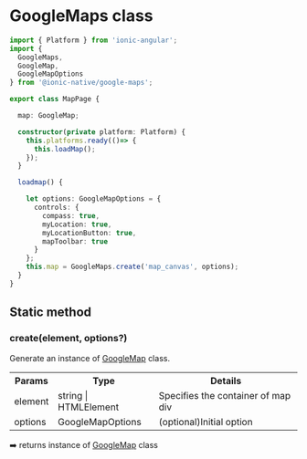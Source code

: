 # GoogleMaps class

```typescript
import { Platform } from 'ionic-angular';
import {
  GoogleMaps,
  GoogleMap,
  GoogleMapOptions
} from '@ionic-native/google-maps';

export class MapPage {

  map: GoogleMap;

  constructor(private platform: Platform) {
    this.platforms.ready(()=> {
      this.loadMap();
    });
  }

  loadmap() {

    let options: GoogleMapOptions = {
      controls: {
        compass: true,
        myLocation: true,
        myLocationButton: true,
        mapToolbar: true
      }
    };
    this.map = GoogleMaps.create('map_canvas', options);
  }
}
```


## Static method

### create(element, options?)

Generate an instance of [GoogleMap](../googlemap/README.md) class.

<table>
<tr>
  <th>Params</th>
  <th>Type</th>
  <th>Details</th>
</tr>
<tr>
  <td>element</td>
  <td>string | HTMLElement</td>
  <td>Specifies the container of map div</td>
</tr>
<tr>
  <td>options</td>
  <td>GoogleMapOptions</td>
  <td>(optional)Initial option</td>
</tr>
</table>

:arrow_right: returns instance of [GoogleMap](../googlemap/README.md) class
